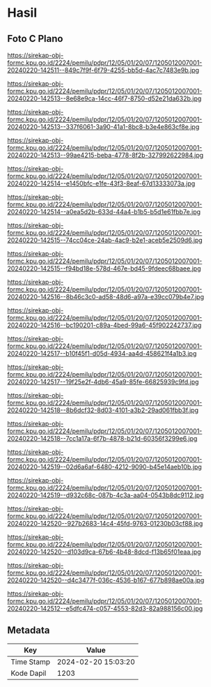 # Hasil

## Foto C Plano

https://sirekap-obj-formc.kpu.go.id/2224/pemilu/pdpr/12/05/01/20/07/1205012007001-20240220-142511--849c7f9f-6f79-4255-bb5d-4ac7c7483e9b.jpg

https://sirekap-obj-formc.kpu.go.id/2224/pemilu/pdpr/12/05/01/20/07/1205012007001-20240220-142513--8e68e9ca-14cc-46f7-8750-d52e21da632b.jpg

https://sirekap-obj-formc.kpu.go.id/2224/pemilu/pdpr/12/05/01/20/07/1205012007001-20240220-142513--337f6061-3a90-41a1-8bc8-b3e4e863cf8e.jpg

https://sirekap-obj-formc.kpu.go.id/2224/pemilu/pdpr/12/05/01/20/07/1205012007001-20240220-142513--99ae4215-beba-4778-8f2b-327992622984.jpg

https://sirekap-obj-formc.kpu.go.id/2224/pemilu/pdpr/12/05/01/20/07/1205012007001-20240220-142514--e1450bfc-e1fe-43f3-8eaf-67d13333073a.jpg

https://sirekap-obj-formc.kpu.go.id/2224/pemilu/pdpr/12/05/01/20/07/1205012007001-20240220-142514--a0ea5d2b-633d-44a4-b1b5-b5d1e61fbb7e.jpg

https://sirekap-obj-formc.kpu.go.id/2224/pemilu/pdpr/12/05/01/20/07/1205012007001-20240220-142515--74cc04ce-24ab-4ac9-b2e1-aceb5e2509d6.jpg

https://sirekap-obj-formc.kpu.go.id/2224/pemilu/pdpr/12/05/01/20/07/1205012007001-20240220-142515--f94bd18e-578d-467e-bd45-9fdeec68baee.jpg

https://sirekap-obj-formc.kpu.go.id/2224/pemilu/pdpr/12/05/01/20/07/1205012007001-20240220-142516--8b46c3c0-ad58-48d6-a97a-e39cc079b4e7.jpg

https://sirekap-obj-formc.kpu.go.id/2224/pemilu/pdpr/12/05/01/20/07/1205012007001-20240220-142516--bc190201-c89a-4bed-99a6-45f902242737.jpg

https://sirekap-obj-formc.kpu.go.id/2224/pemilu/pdpr/12/05/01/20/07/1205012007001-20240220-142517--b10f45f1-d05d-4934-aa4d-458621f4a1b3.jpg

https://sirekap-obj-formc.kpu.go.id/2224/pemilu/pdpr/12/05/01/20/07/1205012007001-20240220-142517--19f25e2f-4db6-45a9-85fe-66825939c9fd.jpg

https://sirekap-obj-formc.kpu.go.id/2224/pemilu/pdpr/12/05/01/20/07/1205012007001-20240220-142518--8b6dcf32-8d03-4101-a3b2-29ad061fbb3f.jpg

https://sirekap-obj-formc.kpu.go.id/2224/pemilu/pdpr/12/05/01/20/07/1205012007001-20240220-142518--7cc1a17a-6f7b-4878-b21d-60356f3299e6.jpg

https://sirekap-obj-formc.kpu.go.id/2224/pemilu/pdpr/12/05/01/20/07/1205012007001-20240220-142519--02d6a6af-6480-4212-9090-b45e14aeb10b.jpg

https://sirekap-obj-formc.kpu.go.id/2224/pemilu/pdpr/12/05/01/20/07/1205012007001-20240220-142519--d932c68c-087b-4c3a-aa04-0543b8dc9112.jpg

https://sirekap-obj-formc.kpu.go.id/2224/pemilu/pdpr/12/05/01/20/07/1205012007001-20240220-142520--927b2683-14c4-45fd-9763-01230b03cf88.jpg

https://sirekap-obj-formc.kpu.go.id/2224/pemilu/pdpr/12/05/01/20/07/1205012007001-20240220-142520--d103d9ca-67b6-4b48-8dcd-f13b65f01eaa.jpg

https://sirekap-obj-formc.kpu.go.id/2224/pemilu/pdpr/12/05/01/20/07/1205012007001-20240220-142520--d4c3477f-036c-4536-b167-677b898ae00a.jpg

https://sirekap-obj-formc.kpu.go.id/2224/pemilu/pdpr/12/05/01/20/07/1205012007001-20240220-142512--e5dfc474-c057-4553-82d3-82a988156c00.jpg


## Metadata

| Key        | Value               |
| ---------- | ------------------- |
| Time Stamp | 2024-02-20 15:03:20 |
| Kode Dapil | 1203                |



